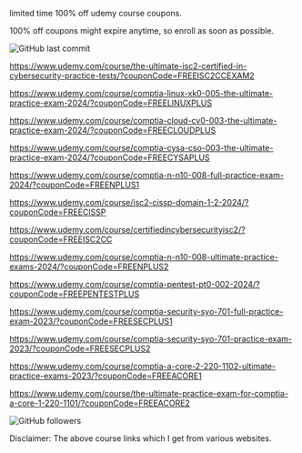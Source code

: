 

limited time 100% off udemy course coupons.

100% off coupons might expire anytime, so enroll as soon as possible.

![GitHub last commit](https://img.shields.io/github/last-commit/josepraveen/udemy) 


https://www.udemy.com/course/the-ultimate-isc2-certified-in-cybersecurity-practice-tests/?couponCode=FREEISC2CCEXAM2

https://www.udemy.com/course/comptia-linux-xk0-005-the-ultimate-practice-exam-2024/?couponCode=FREELINUXPLUS


https://www.udemy.com/course/comptia-cloud-cv0-003-the-ultimate-practice-exam-2024/?couponCode=FREECLOUDPLUS

https://www.udemy.com/course/comptia-cysa-cso-003-the-ultimate-practice-exam-2024/?couponCode=FREECYSAPLUS

https://www.udemy.com/course/comptia-n-n10-008-full-practice-exam-2024/?couponCode=FREENPLUS1

https://www.udemy.com/course/isc2-cissp-domain-1-2-2024/?couponCode=FREECISSP

https://www.udemy.com/course/certifiedincybersecurityisc2/?couponCode=FREEISC2CC


https://www.udemy.com/course/comptia-n-n10-008-ultimate-practice-exams-2024/?couponCode=FREENPLUS2

https://www.udemy.com/course/comptia-pentest-pt0-002-2024/?couponCode=FREEPENTESTPLUS

https://www.udemy.com/course/comptia-security-syo-701-full-practice-exam-2023/?couponCode=FREESECPLUS1

https://www.udemy.com/course/comptia-security-syo-701-practice-exam-2023/?couponCode=FREESECPLUS2

https://www.udemy.com/course/comptia-a-core-2-220-1102-ultimate-practice-exams-2023/?couponCode=FREEACORE1

https://www.udemy.com/course/the-ultimate-practice-exam-for-comptia-a-core-1-220-1101/?couponCode=FREEACORE2



<img alt="GitHub followers" src="https://img.shields.io/github/followers/josepraveen?style=social">


Disclaimer: The above course links which I get from various websites. 






